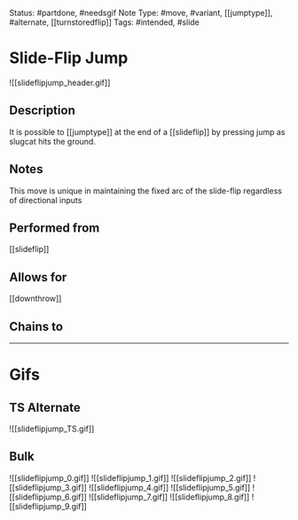 Status: #partdone, #needsgif 
Note Type: #move, #variant, [[jumptype]], #alternate, [[turnstoredflip]]
Tags: #intended, #slide 

# Slide-Flip Jump
![[slideflipjump_header.gif]]
## Description
It is possible to [[jumptype]] at the end of a [[slideflip]] by pressing jump as slugcat hits the ground. 

## Notes
This move is unique in maintaining the fixed arc of the slide-flip regardless of directional inputs

## Performed from
[[slideflip]]

## Allows for
[[downthrow]]

## Chains to


___
# Gifs
## TS Alternate
![[slideflipjump_TS.gif]]
## Bulk
![[slideflipjump_0.gif]]
![[slideflipjump_1.gif]]
![[slideflipjump_2.gif]]
![[slideflipjump_3.gif]]
![[slideflipjump_4.gif]]
![[slideflipjump_5.gif]]
![[slideflipjump_6.gif]]
![[slideflipjump_7.gif]]
![[slideflipjump_8.gif]]
![[slideflipjump_9.gif]]